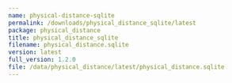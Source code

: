 ```yaml
---
name: physical-distance-sqlite
permalink: /downloads/physical_distance_sqlite/latest
package: physical_distance
title: physical_distance_sqlite
filename: physical_distance.sqlite
version: latest
full_version: 1.2.0
file: /data/physical_distance/latest/physical_distance.sqlite
---
```

